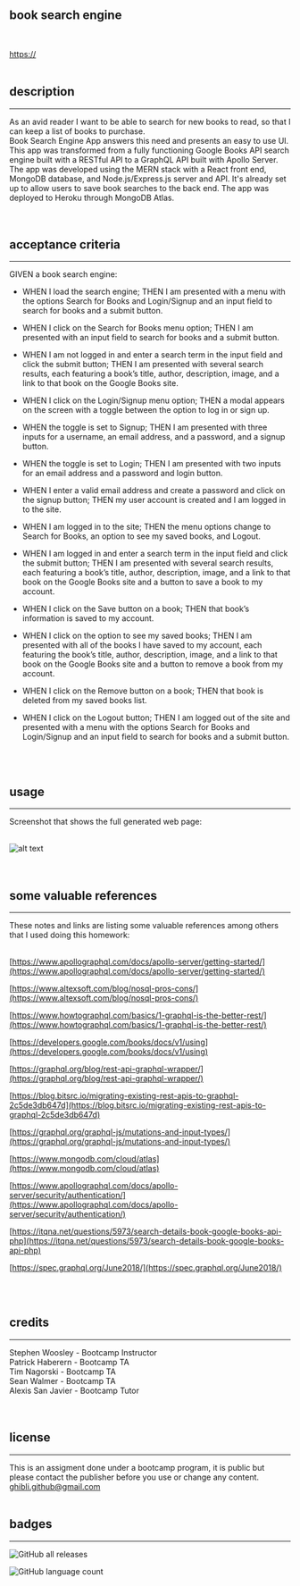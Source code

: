 <br>

## **book search engine**<br>
<br>

[https://](https://)<br>
<br>

## description

***
As an avid reader I want to be able to search for new books to read, so that I can keep a list of books to purchase.<br>
Book Search Engine App answers this need and presents an easy to use UI. This app was transformed from a fully functioning Google Books API search engine built with a RESTful API to a GraphQL API built with Apollo Server. The app was developed using the MERN stack with a React front end, MongoDB database, and Node.js/Express.js server and API. It's already set up to allow users to save book searches to the back end. The app was deployed to Heroku through MongoDB Atlas.  
<br>
<br>

## acceptance criteria

***

GIVEN a book search engine:<br>

* WHEN I load the search engine; THEN I am presented with a menu with the options Search for Books and Login/Signup and an input field to search for books and a submit button.<br>

* WHEN I click on the Search for Books menu option; THEN I am presented with an input field to search for books and a submit button.<br>

* WHEN I am not logged in and enter a search term in the input field and click the submit button; THEN I am presented with several search results, each featuring a book’s title, author, description, image, and a link to that book on the Google Books site.<br>

* WHEN I click on the Login/Signup menu option; THEN a modal appears on the screen with a toggle between the option to log in or sign up.<br>

* WHEN the toggle is set to Signup; THEN I am presented with three inputs for a username, an email address, and a password, and a signup button.<br>

* WHEN the toggle is set to Login; THEN I am presented with two inputs for an email address and a password and login button.<br>

* WHEN I enter a valid email address and create a password and click on the signup button; THEN my user account is created and I am logged in to the site.<br>

* WHEN I am logged in to the site; THEN the menu options change to Search for Books, an option to see my saved books, and Logout.<br>

* WHEN I am logged in and enter a search term in the input field and click the submit button; THEN I am presented with several search results, each featuring a book’s title, author, description, image, and a link to that book on the Google Books site and a button to save a book to my account.<br>

* WHEN I click on the Save button on a book; THEN that book’s information is saved to my account.<br>

* WHEN I click on the option to see my saved books; THEN I am presented with all of the books I have saved to my account, each featuring the book’s title, author, description, image, and a link to that book on the Google Books site and a button to remove a book from my account.<br>

* WHEN I click on the Remove button on a book; THEN that book is deleted from my saved books list.<br>

* WHEN I click on the Logout button; THEN I am logged out of the site and presented with a menu with the options Search for Books and Login/Signup and an input field to search for books and a submit button.<br>
<br>
<br>

## usage

***

Screenshot that shows the full generated web page:<br>
<br>

![alt text](public/images/scrshot-home.png)
<br>
<br>
<br>

## some valuable references

***

These notes and links are listing some valuable references among others that I used doing this homework:<br>
<br>

[https://www.apollographql.com/docs/apollo-server/getting-started/](https://www.apollographql.com/docs/apollo-server/getting-started/)

[https://www.altexsoft.com/blog/nosql-pros-cons/](https://www.altexsoft.com/blog/nosql-pros-cons/)

[https://www.howtographql.com/basics/1-graphql-is-the-better-rest/](https://www.howtographql.com/basics/1-graphql-is-the-better-rest/)

[https://developers.google.com/books/docs/v1/using](https://developers.google.com/books/docs/v1/using)

[https://graphql.org/blog/rest-api-graphql-wrapper/](https://graphql.org/blog/rest-api-graphql-wrapper/)

[https://blog.bitsrc.io/migrating-existing-rest-apis-to-graphql-2c5de3db647d](https://blog.bitsrc.io/migrating-existing-rest-apis-to-graphql-2c5de3db647d)

[https://graphql.org/graphql-js/mutations-and-input-types/](https://graphql.org/graphql-js/mutations-and-input-types/)

[https://www.mongodb.com/cloud/atlas](https://www.mongodb.com/cloud/atlas)

[https://www.apollographql.com/docs/apollo-server/security/authentication/](https://www.apollographql.com/docs/apollo-server/security/authentication/)

[https://itqna.net/questions/5973/search-details-book-google-books-api-php](https://itqna.net/questions/5973/search-details-book-google-books-api-php)

[https://spec.graphql.org/June2018/](https://spec.graphql.org/June2018/)

<br>
<br>

## credits

***

Stephen Woosley - Bootcamp Instructor<br>
Patrick Haberern - Bootcamp TA<br>
Tim Nagorski - Bootcamp TA<br>
Sean Walmer - Bootcamp TA<br>
Alexis San Javier - Bootcamp Tutor<br>
<br>
<br>

## license

***

This is an assigment done under a bootcamp program, it is public but please contact the publisher before you use or
change any content.<br>
ghibli.github@gmail.com
<br>
<br>

## badges

***

![GitHub all releases](https://img.shields.io/github/downloads/AranATA/tech-blog/total)

![GitHub language count](https://img.shields.io/github/languages/count/AranATA/tech-blog)
<br>
<br>
